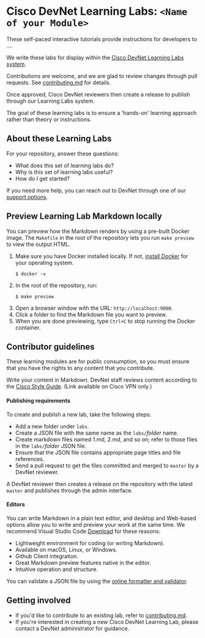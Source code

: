 # Cisco DevNet Learning Labs: `<Name of your Module>`

These self-paced interactive tutorials provide instructions for developers to ....

We write these labs for display within the [Cisco DevNet Learning Labs system](https://learninglabs.cisco.com).

Contributions are welcome, and we are glad to review changes through pull requests. See [contributing.md](contributing.md) for details.

Once approved, Cisco DevNet reviewers then create a release to publish through our Learning Labs system.

The goal of these learning labs is to ensure a 'hands-on' learning approach rather than theory or instructions.

## About these Learning Labs

For your repository, answer these questions:
* What does this set of learning labs do?
* Why is this set of learning labs useful?
* How do I get started?

If you need more help, you can reach out to DevNet through one of our [support options](https://developer.cisco.com/site/devnet/support/).

## Preview Learning Lab Markdown locally

You can preview how the Markdown renders by using a pre-built Docker image. The `Makefile` in the root of the repository lets you run `make preview` to view the output HTML.

1. Make sure you have Docker installed locally. If not, [install Docker](https://docs.docker.com/install/) for your operating system.
   ```
   $ docker -v
   ```
1. In the root of the repository, run:
   ```
   $ make preview
   ```
1. Open a browser window with the URL: `http://localhost:9000`.
1. Click a folder to find the Markdown file you want to preview.
1. When you are done previewing, type `Ctrl+C` to stop running the Docker container.

## Contributor guidelines

These learning modules are for public consumption, so you must ensure that you have the rights to any content that you contribute.

Write your content in Markdown. DevNet staff reviews content according to the [Cisco Style Guide](http://www-author.cisco.com/c/en/us/td/docs/general/style/guide/Latest/stylegd.html). (Link available on Cisco VPN only.)

#### Publishing requirements

To create and publish a new lab, take the following steps:
- Add a new folder under `labs`.
- Create a JSON file with the same name as the `labs/`_folder_ name.
- Create markdown files named 1.md, 2.md, and so on; refer to those files in the `labs/`_folder_ JSON file.
- Ensure that the JSON file contains appropriate page titles and file references.
- Send a pull request to get the files committed and merged to `master` by a DevNet reviewer.

A DevNet reviewer then creates a release on the repository with the latest `master` and publishes through the admin interface.

#### Editors

You can write Markdown in a plain text editor, and desktop and Web-based options allow you to write and preview your work at the same time. We recommend Visual Studio Code [Download](https://code.visualstudio.com/) for these reasons:
- Lightweight environment for coding (or writing Markdown).
- Available on macOS, Linux, or Windows.
- Github Client integration.
- Great Markdown preview features native in the editor.
- Intuitive operation and structure.

You can validate a JSON file by using the [online formatter and validator](https://jsonformatter.curiousconcept.com).

## Getting involved

* If you'd like to contribute to an existing lab, refer to [contributing.md](contributing.md).
* If you're interested in creating a new Cisco DevNet Learning Lab, please contact a DevNet administrator for guidance.

